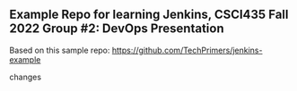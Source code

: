 ## Example Repo for learning Jenkins, CSCI435 Fall 2022 Group #2: DevOps Presentation

Based on this sample repo: https://github.com/TechPrimers/jenkins-example

changes

